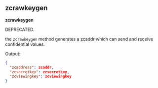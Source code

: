 ## zcrawkeygen

**zcrawkeygen**

DEPRECATED.

the `zcrawkeygen` method generates a zcaddr which can send and receive confidential values.

Output:

```json
{
  "zcaddress": zcaddr,
  "zcsecretkey": zcsecretkey,
  "zcviewingkey": zcviewingkey
}
```